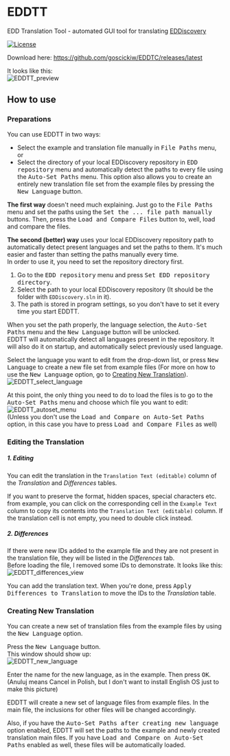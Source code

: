 # EDDTT
EDD Translation Tool - automated GUI tool for translating [EDDiscovery](https://github.com/EDDiscovery/EDDiscovery)

[![License](https://img.shields.io/badge/License-Apache%202.0-blue.svg)](https://opensource.org/licenses/Apache-2.0)

Download here: https://github.com/goscickiw/EDDTC/releases/latest

It looks like this:  
![EDDTT_preview](https://user-images.githubusercontent.com/39399945/56984094-881dfd80-6b85-11e9-93d6-9d2f930ce6f5.PNG)

## How to use
### Preparations
You can use EDDTT in two ways:
* Select the example and translation file manually in <kbd>File Paths</kbd> menu, or
* Select the directory of your local EDDiscovery repository in <kbd>EDD repository</kbd> menu and automatically detect the paths to every file using the <kbd>Auto-Set Paths</kbd> menu. This option also allows you to create an entirely new translation file set from the example files by pressing the <kbd>New Language</kbd> button.

**The first way** doesn't need much explaining. Just go to the <kbd>File Paths</kbd> menu and set the paths using the <kbd>Set the ... file path manually</kbd> buttons. Then, press the <kbd>Load and Compare Files</kbd> button to, well, load and compare the files.

**The second (better) way** uses your local EDDiscovery repository path to automatically detect present languages and set the paths to them. It's much easier and faster than setting the paths manually every time.  
In order to use it, you need to set the repository directory first.
1. Go to the <kbd>EDD repository</kbd> menu and press <kbd>Set EDD repository directory</kbd>.
2. Select the path to your local EDDiscovery repository (It should be the folder with `EDDiscovery.sln` in it).
3. The path is stored in program settings, so you don't have to set it every time you start EDDTT.

When you set the path properly, the language selection, the <kbd>Auto-Set Paths</kbd> menu and the <kbd>New Language</kbd> button will be unlocked.  
EDDTT will automatically detect all languages present in the repository. It will also do it on startup, and automatically select previously used language.

Select the language you want to edit from the drop-down list, or press <kbd>New Language</kbd> to create a new file set from example files (For more on how to use the <kbd>New Language</kbd> option, go to [Creating New Translation](#creating-new-translation)).  
![EDDTT_select_language](https://user-images.githubusercontent.com/39399945/56984277-f2cf3900-6b85-11e9-9bfb-f483d4a20e45.png)

At this point, the only thing you need to do to load the files is to go to the <kbd>Auto-Set Paths</kbd> menu and choose which file you want to edit:  
![EDDTT_autoset_menu](https://user-images.githubusercontent.com/39399945/56982613-02e51980-6b82-11e9-9e17-fb806c9868bc.png)  
(Unless you don't use the <kbd>Load and Compare on Auto-Set Paths</kbd> option, in this case you have to press <kbd>Load and Compare Files</kbd> as well)

### Editing the Translation
##### 1. Editing
You can edit the translation in the `Translation Text (editable)` column of the *Translation* and *Differences* tables.

If you want to preserve the format, hidden spaces, special characters etc. from example, you can click on the corresponding cell in the `Example Text` column to copy its contents into the `Translation Text (editable)` column. If the translation cell is not empty, you need to double click instead.
##### 2. Differences
If there were new IDs added to the example file and they are not present in the translation file, they will be listed in the *Differences* tab.  
Before loading the file, I removed some IDs to demonstrate. It looks like this:  
![EDDTT_differences_view](https://user-images.githubusercontent.com/39399945/56984856-4f7f2380-6b87-11e9-9b5c-4d03d1383ec9.PNG)

You can add the translation text. When you're done, press <kbd>Apply Differences to Translation</kbd> to move the IDs to the *Translation* table.


### Creating New Translation
You can create a new set of translation files from the example files by using the <kbd>New Language</kbd> option.

Press the <kbd>New Language</kbd> button.  
This window should show up:  
![EDDTT_new_language](https://user-images.githubusercontent.com/39399945/56985909-be5d7c00-6b89-11e9-9048-5b06b0463063.PNG)

Enter the name for the new language, as in the example. Then press <kbd>OK</kbd>.  
(Anuluj means Cancel in Polish, but I don't want to install English OS just to make this picture)

EDDTT will create a new set of language files from example files. In the main file, the inclusions for other files will be changed accordingly.

Also, if you have the <kbd>Auto-Set Paths after creating new language</kbd> option enabled, EDDTT will set the paths to the example and newly created translation main files. If you have <kbd>Load and Compare on Auto-Set Paths</kbd> enabled as well, these files will be automatically loaded.
